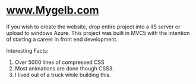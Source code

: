 # www.Mygelb.com

If you wish to create the website, drop entire project into a IIS server or upload to windows Azure. This project was built in MVC5 with the intention of starting a career in front end development. 

Interesting Facts:
1. Over 5000 lines of compressed CSS
2. Most animations are done though CSS3.
3. I lived out of a truck while building this.
